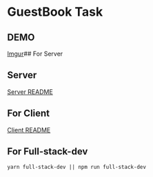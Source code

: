 # GuestBook Task

## DEMO 
[Imgur](https://i.imgur.com/Ssyeoy7.gifv)## For Server

## Server 

[Server README](https://github.com/tarekkhaled/guestbook/tree/master/server)

## For Client
[Client README](https://github.com/tarekkhaled/guestbook/tree/master/client)

## For Full-stack-dev
```
yarn full-stack-dev || npm run full-stack-dev
```
